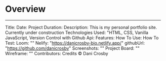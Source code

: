 # Overview
_________________________________________

Title: 
Date:
Project Duration: 
Description: This is my personal portfolio site. Currently under construction
Technologies Used: "HTML, CSS, Vanilla JavaScript, Version Control with Github
Api:
Features:
How To Use: 
How To Test:
Loom: ""
Nelify: "https://danicrosby-bio.netlify.app/"
githubUrl: "https://github.com/danicrosby"
Screenshots: ""
Project Board: ""
Wireframe: ""
Contributors:
Credits
© Dani Crosby

